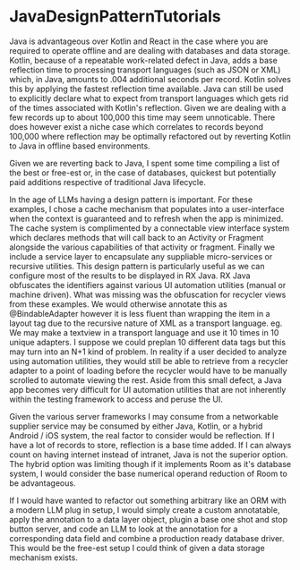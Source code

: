 # JavaDesignPatternTutorials

Java is advantageous over Kotlin and React in the case where you are required to operate offline and are dealing with databases and data storage. Kotlin, because of a repeatable work-related defect in Java, adds a base reflection time to processing transport languages (such as JSON or XML) which, in Java, amounts to .004 additional seconds per record. Kotlin solves this by applying the fastest reflection time available. Java can still be used to explicitly declare what to expect from transport languages which gets rid of the times associated with Kotlin's reflection. Given we are dealing with a few records up to about 100,000 this time may seem unnoticable. There does however exist a niche case which correlates to records beyond 100,000 where reflection may be optimally refactored out by reverting Kotlin to Java in offline based environments.

Given we are reverting back to Java, I spent some time compiling a list of the best or free-est or, in the case of databases, quickest but potentially paid additions respective of traditional Java lifecycle.

In the age of LLMs having a design pattern is important. For these examples, I chose a cache mechanism that populates into a user-interface when the context is guaranteed and to refresh when the app is minimized. The cache system is complimented by a connectable view interface system which declares methods that will call back to an Activity or Fragment alongside the various capabilities of that activity or fragment. Finally we include a service layer to encapsulate any suppliable micro-services or recursive utilities. This design pattern is particularly useful as we can configure most of the results to be displayed in RX Java. RX Java obfuscates the identifiers against various UI automation utilities (manual or machine driven). What was missing was the obfuscation for recycler views from these examples. We would otherwise annotate this as @BindableAdapter however it is less fluent than wrapping the item in a layout tag due to the recursive nature of XML as a transport language. eg. We may make a textview in a transport language and use it 10 times in 10 unique adapters. I suppose we could preplan 10 different data tags but this may turn into an N+1 kind of problem. In reality if a user decided to analyze using automation utilities, they would still be able to retrieve from a recycler adapter to a point of loading before the recycler would have to be manually scrolled to automate viewing the rest. Aside from this small defect, a Java app becomes very difficult for UI automation utilities that are not inherently within the testing framework to access and peruse the UI.

Given the various server frameworks I may consume from a networkable supplier service may be consumed by either Java, Kotlin, or a hybrid Android / iOS system, the real factor to consider would be reflection. If I have a lot of records to store, reflection is a base time added. If I can always count on having internet instead of intranet, Java is not the superior option. The hybrid option was limiting though if it implements Room as it's database system, I would consider the base numerical operand reduction of Room to be advantageous.

If I would have wanted to refactor out something arbitrary like an ORM with a modern LLM plug in setup, I would simply create a custom annotatable, apply the annotation to a data layer object, plugin a base one shot and stop button server, and code an LLM to look at the annotation for a corresponding data field and combine a production ready database driver. This would be the free-est setup I could think of given a data storage mechanism exists.
